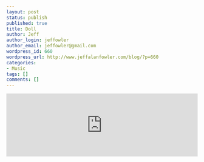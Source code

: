 ```yaml
---
layout: post
status: publish
published: true
title: Doll
author: Jeff
author_login: jeffowler
author_email: jeffowler@gmail.com
wordpress_id: 660
wordpress_url: http://www.jeffalanfowler.com/blog/?p=660
categories:
- Music
tags: []
comments: []
---
```

<iframe width="100%" height="166" scrolling="no" frameborder="no" src="https://w.soundcloud.com/player/?url=https%3A//api.soundcloud.com/tracks/133665221%3Fsecret_token%3Ds-mUjC6&amp;color=ff5500&amp;auto_play=false&amp;hide_related=false&amp;show_artwork=true"></iframe>
